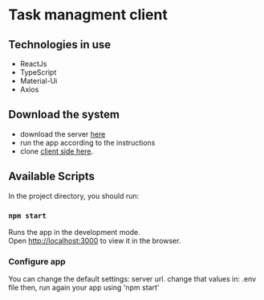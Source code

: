 # Task managment client

## Technologies in use 
 * ReactJs
 * TypeScript
 * Material-Ui
 * Axios

## Download the system 
*  download the server [here](https://github.com/ReiziDinkel/Reizi-Dinkel-12-07-2020/tree/master/%E2%80%8F%E2%80%8FTasksServer) 
*  run the app according to the instructions
*  clone [client side here](https://github.com/ReiziDinkel/Reizi-Dinkel-12-07-2020/tree/master/%E2%80%8FTasksClient).

## Available Scripts
In the project directory, you should run:

### `npm start`

Runs the app in the development mode.<br />
Open [http://localhost:3000](http://localhost:3000) to view it in the browser.

### Configure app
You can change the default settings: server url. 
change that values in: .env file
then, run again your app using 'npm start' 
